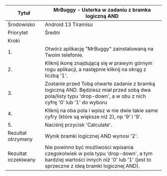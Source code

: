 
| Tytuł      | MrBuggy - Usterka w zadaniu z bramka logiczną AND |
| ----------- | ----------- |
| Środowisko  | Android 13 Tiramisu |
| Priorytet   | Średni |
| Kroki       |        |
| 1.          | Otwórz aplikację "MrBuggy" zainstalowaną na Twoim telefonie. |
| 2.          | Kliknij ikonę znajdującą się w prawym górnym rogu aplikacji, a następnie kliknij na okrąg z liczbą '1'.|
| 3.          | Zostanie przed Tobą otwarte zadanie z bramką logiczną AND. Będziesz miał przed sobą dwa pola/listy typu 'drop-down', a w obu z nich cyfrę '0' lub '1' do wyboru |
| 4.          | Kliknij na oba pola i wpisz w nie dwie takie same cyfry (które są większe niż 2), np '9' i '9'. |
| 5.          | Naciśnij przycisk 'Calculate'. |
| Rezultat otrzymany  | Wynik bramki logicznej AND wynosi '2'.  |
| Rezultat oczekiwany | Nie powinno być możliwości wpisania czegokolwiek w pola typu 'drop-down', a tym bardziej wartości innych niż '0' lub '1' (jest to sprzeczne z ideą bramki logicznej AND). |
